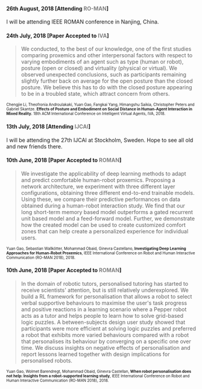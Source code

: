 <style>
.news-link:link, .news-link:visited {
  color: grey;
  text-decoration: none;
}
.news-link:hover {
 background-color: #802;
 color: #fff;
 text-decoration: none;
}
</style>

#### 26th August, 2018 [Attending <a class="news-link" href="ro-man2018.org">RO-MAN</a>]
I will be attending IEEE ROMAN conference in Nanjing, China.


#### 24th July, 2018 [Paper Accepted to <a class="news-link" href="http://iva2018.westernsydney.edu.au/">IVA</a>]

>We conducted, to the best of our knowledge, one of the first studies comparing proxemics and other interpersonal factors with respect to varying embodiments of an agent such as type (human or robot), posture (open or closed) and virtuality (physical or virtual). We observed unexpected conclusions, such as participants remaining slightly further back on average for the open posture than the closed posture. We believe this has to do with the closed posture appearing to be in a troubled state, which attract concern from others.

<font size="1"> Chengjie Li, Theofronia Androulakaki, Yuan Gao, Fangkai Yang, Himangshu Saikia, Christopher Peters and Gabriel Skantze. <b>Effects of Posture and Embodiment on Social Distance in Human-Agent Interaction in Mixed Reality.</b> 18th ACM International Conference on Intelligent Virtual Agents, IVA, 2018. </font>

#### 13th July, 2018 [Attending <a class="news-link" href="https://www.ijcai-18.org/">IJCAI</a>]

I will be attending the 27th IJCAI at Stockholm, Sweden. Hope to see all old and new friends there. 

#### 10th June, 2018 [Paper Accepted to <a class="news-link" href="http://ro-man2018.org/">ROMAN</a>]

>We investigate the applicability of deep learning methods to adapt and predict comfortable human-robot proxemics. Proposing a network architecture, we experiment with three different layer configurations, obtaining three different end-to-end trainable models. Using these, we compare their predictive performances on data obtained during a human-robot interaction study. We find that our long short-term memory based model outperforms a gated recurrent unit based model and a feed-forward model. Further, we demonstrate how the created model can be used to create customized comfort zones that can help create a personalized experience for individual users.

<font size="1"> Yuan Gao, Sebastian Wallkötter, Mohammad Obaid, Ginevra Castellano, <b>Investigating Deep Learning Approaches for Human-Robot Proxemics</b>, IEEE International Conference on Robot and Human Interactive Communication (RO-MAN 2018), 2018.</font>

#### 10th June, 2018 [Paper Accepted to <a class="news-link" href="http://ro-man2018.org/">ROMAN</a>]

>In the domain of robotic tutors, personalised tutoring has started to receive scientists' attention, but is still relatively underexplored.  We build a RL framework for personalisation that allows a robot to select verbal supportive behaviours to maximise the user's task progress and positive reactions in a learning scenario where a Pepper robot acts as a tutor and helps people to learn how to solve grid-based logic puzzles. A between-subjects design user study showed that participants were more efficient at solving logic puzzles and preferred a robot that exhibits more varied behaviours compared with a robot that personalises its behaviour by converging on a specific one over time. We discuss insights on negative effects of personalisation and report lessons learned together with design implications for personalised robots.

<font size="1"> Yuan Gao, Wolmet Barendregt, Mohammad Obaid, Ginevra Castellan, <b>When robot personalisation does not help: Insights from a robot-supported learning study</b>, IEEE International Conference on Robot and Human Interactive Communication (RO-MAN 2018), 2018.</font>
